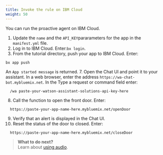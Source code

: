 ```yaml
---
title: Invoke the rule on IBM Cloud
weight: 50
---
```

You can run the proactive agent on IBM Cloud.  

1. Update the `name` and the `API_KEY`pararameters for the app in the `manifest.yml` file.
2. Log in to IBM Cloud. Enter:`bx login`.
3. From the tutorial directory, push your app to IBM Cloud.  Enter:
```
bx app push
```
An `App started message` is returned.
7. Open the Chat UI and point it to your assistant.  In a web browser, enter the address `https://wa-chat-bot.mybluemix.net`. In the Type a request or command field enter:
  ```
    /wa paste-your-watson-assistant-solutions-api-key-here
  ```
8. Call the function to open the front door. Enter:
  ```
    https://paste-your-app-name-here.mybluemix.net/openDoor
  ```
9. Verify that an alert is displayed in the Chat UI.
10. Reset the status of the door to closed.  Enter:
  ```
    https://paste-your-app-name-here.mybluemix.net/closeDoor
  ```

> **What to do next?**<br/>
Learn about [using audio]({{site.baseurl}}/audio/audio_support).
